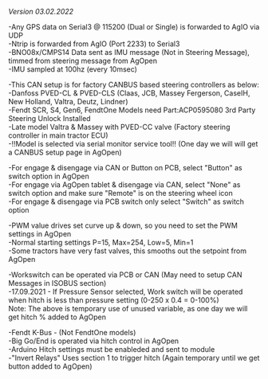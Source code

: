 *Version 03.02.2022*

-Any GPS data on Serial3 @ 115200 (Dual or Single) is forwarded to AgIO via UDP  
-Ntrip is forwarded from AgIO (Port 2233) to Serial3  
-BNO08x/CMPS14 Data sent as IMU message (Not in Steering Message), timmed from steering message from AgOpen  
-IMU sampled at 100hz (every 10msec)  

-This CAN setup is for factory CANBUS based steering controllers as below:  
-Danfoss PVED-CL & PVED-CLS (Claas, JCB, Massey Fergerson, CaseIH, New Holland, Valtra, Deutz, Lindner)  
-Fendt SCR, S4, Gen6, FendtOne Models need Part:ACP0595080 3rd Party Steering Unlock Installed  
-Late model Valtra & Massey with PVED-CC valve (Factory steering controller in main tractor ECU)  
-!!Model is selected via serial monitor service tool!! (One day we will will get a CANBUS setup page in AgOpen)  

-For engage & disengage via CAN or Button on PCB, select "Button" as switch option in AgOpen   
-For engage via AgOpen tablet & disengage via CAN, select "None" as switch option and make sure "Remote" is on the steering wheel icon  
-For engage & disengage via PCB switch only select "Switch" as switch option  

-PWM value drives set curve up & down, so you need to set the PWM settings in AgOpen  
-Normal starting settings P=15, Max=254, Low=5, Min=1  
-Some tractors have very fast valves, this smooths out the setpoint from AgOpen  

-Workswitch can be operated via PCB or CAN (May need to setup CAN Messages in ISOBUS section)  
-17.09.2021 - If Pressure Sensor selected, Work switch will be operated when hitch is less than pressure setting (0-250 x 0.4 = 0-100%)   
              Note: The above is temporary use of unused variable, as one day we will get hitch % added to AgOpen  

-Fendt K-Bus - (Not FendtOne models)  
-Big Go/End is operated via hitch control in AgOpen   
-Arduino Hitch settings must be enableded and sent to module  
-"Invert Relays" Uses section 1 to trigger hitch (Again temporary until we get button added to AgOpen)  
